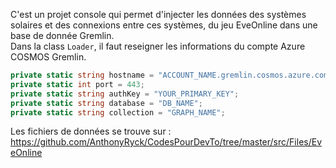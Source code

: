 C'est un projet console qui permet d'injecter les données des systèmes solaires et des connexions entre ces systèmes, du jeu EveOnline dans une base de donnée Gremlin.  
Dans la class ```Loader```, il faut reseigner les informations du compte Azure COSMOS Gremlin.

```csharp
private static string hostname = "ACCOUNT_NAME.gremlin.cosmos.azure.com";
private static int port = 443;
private static string authKey = "YOUR_PRIMARY_KEY";
private static string database = "DB_NAME";
private static string collection = "GRAPH_NAME";
```

Les fichiers de données se trouve sur : https://github.com/AnthonyRyck/CodesPourDevTo/tree/master/src/Files/EveOnline

